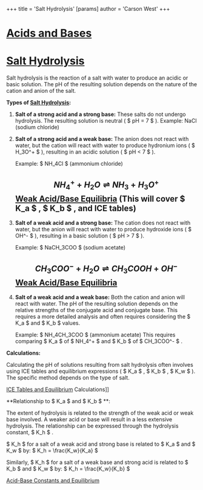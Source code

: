 +++
 title = 'Salt Hydrolysis'
[params]
	author = 'Carson West'
+++
# [Acids and Bases](./../acids-and-bases/)
# [Salt Hydrolysis](./../salt-hydrolysis/)

Salt hydrolysis is the reaction of a salt with water to produce an acidic or basic solution.  The pH of the resulting solution depends on the nature of the cation and anion of the salt.

**Types of [Salt Hydrolysis](./../salt-hydrolysis/):**

1. **Salt of a strong acid and a strong base:**  These salts do not undergo hydrolysis. The resulting solution is neutral ( $ pH = 7 $ ).  Example: NaCl (sodium chloride)

2. **Salt of a strong acid and a weak base:** The anion does not react with water, but the cation will react with water to produce hydronium ions ( $ H_3O^+ $ ), resulting in an acidic solution ( $ pH < 7 $ ).

   Example:  $ NH_4Cl $  (ammonium chloride)
   ##  $$ NH_4^+ + H_2O \rightleftharpoons NH_3 + H_3O^+ $$     [Weak Acid/Base Equilibria](./../weak-acid/base-equilibria/)  (This will cover  $ K_a $ ,  $ K_b $ , and ICE tables)

3. **Salt of a weak acid and a strong base:** The cation does not react with water, but the anion will react with water to produce hydroxide ions ( $ OH^- $ ), resulting in a basic solution ( $ pH > 7 $ ).

   Example:  $ NaCH_3COO $  (sodium acetate)
   ##  $$ CH_3COO^- + H_2O \rightleftharpoons CH_3COOH + OH^- $$     [Weak Acid/Base Equilibria](./../weak-acid/base-equilibria/)

4. **Salt of a weak acid and a weak base:** Both the cation and anion will react with water. The pH of the resulting solution depends on the relative strengths of the conjugate acid and conjugate base.  This requires a more detailed analysis and often requires considering the  $ K_a $  and  $ K_b $  values.

   Example:  $ NH_4CH_3COO $  (ammonium acetate)
   This requires comparing  $ K_a $  of  $ NH_4^+ $  and  $ K_b $  of  $ CH_3COO^- $ .


**Calculations:**

Calculating the pH of solutions resulting from salt hydrolysis often involves using ICE tables and equilibrium expressions ( $ K_a $ ,  $ K_b $ ,  $ K_w $ ).  The specific method depends on the type of salt.

[ICE Tables and Equilibrium](./../ice-tables-and-equilibrium/) Calculations]]

**Relationship to  $ K_a $  and  $ K_b $ **:

The extent of hydrolysis is related to the strength of the weak acid or weak base involved. A weaker acid or base will result in a less extensive hydrolysis.  The relationship can be expressed through the hydrolysis constant,  $ K_h $ .

 $ K_h $  for a salt of a weak acid and strong base is related to  $ K_a $  and  $ K_w $  by:
 $ K_h = \frac{K_w}{K_a} $ 

Similarly,  $ K_h $  for a salt of a weak base and strong acid is related to  $ K_b $  and  $ K_w $  by:
 $ K_h = \frac{K_w}{K_b} $ 

[Acid-Base Constants and Equilibrium](./../acid-base-constants-and-equilibrium/)


